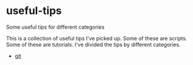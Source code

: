# useful-tips

Some useful tips for different categories

This is a collection of useful tips I've picked up.
Some of these are scripts. Some of these are tutorials.
I've divided the tips by different categories.

- [git](git/README.md)
